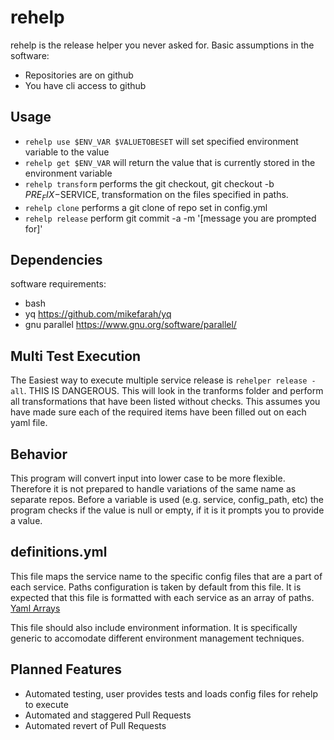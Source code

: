 # rehelp
rehelp is the release helper you never asked for.
Basic assumptions in the software:
- Repositories are on github
- You have cli access to github

## Usage
- `rehelp use $ENV_VAR $VALUETOBESET` will set specified environment variable to the value
- `rehelp get $ENV_VAR` will return the value that is currently stored in the environment variable
- `rehelp transform`    performs the git checkout, git checkout -b $PRE_FIX-$SERVICE, transformation on the files specified in paths.
- `rehelp clone`        performs a git clone of repo set in config.yml
- `rehelp release`      perform git commit -a -m '\[message you are prompted for\]'

## Dependencies
software requirements:
- bash
- yq https://github.com/mikefarah/yq
- gnu parallel https://www.gnu.org/software/parallel/

## Multi Test Execution
The Easiest way to execute multiple service release is `rehelper release -all`. THIS IS DANGEROUS. This will look in the tranforms folder and perform all transformations that have been listed without checks. This assumes you have made sure each of the required items have been filled out on each yaml file.

## Behavior
This program will convert input into lower case to be more flexible. Therefore it is not prepared to handle variations of the same name as separate repos.
Before a variable is used (e.g. service, config_path, etc) the program checks if the value is null or empty, if it is it prompts you to provide a value.
## definitions.yml
This file maps the service name to the specific config files that are a part of each service.
Paths configuration is taken by default from this file. It is expected that this file is formatted with each service as an array of paths. [Yaml Arrays](https://www.w3schools.io/file/yaml-arrays/)

This file should also include environment information. It is specifically generic to accomodate different environment management techniques.

## Planned Features
- Automated testing, user provides tests and loads config files for rehelp to execute
- Automated and staggered Pull Requests
- Automated revert of Pull Requests